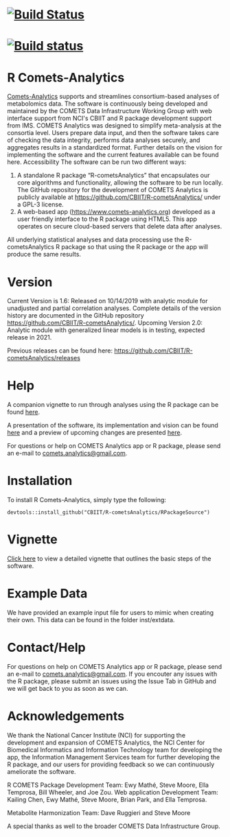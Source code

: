 # [![Build Status](https://travis-ci.org/Mathelab/RaMP-DB.svg?branch=master)](https://travis-ci.org/Mathelab/RaMP-DB)
# [![Build status](https://ci.appveyor.com/api/projects/status/cg0md9vd8njancij?svg=true)](https://ci.appveyor.com/project/Mathelab/ramp-db)

# R Comets-Analytics
[Comets-Analytics](http://comets-analytics.org/) supports and streamlines consortium-based analyses of metabolomics data. The software is continuously being developed and maintained by the COMETS Data Infrastructure Working Group with web interface support from NCI's CBIIT and R package development support from IMS.
COMETS Analytics was designed to simplify meta-analysis at the consortia level.  Users prepare data input, and then the software takes care of checking the data integrity, performs data analyses securely, and aggregates results in a standardized format.  Further details on the vision for implementing the software and the current features available can be found here.
Accessibility
The software can be run two different ways:
1. A standalone R package “R-cometsAnalytics” that encapsulates our core algorithms and functionality, allowing the software to be run locally. The GitHub repository for the development of COMETS Analytics is publicly available at https://github.com/CBIIT/R-cometsAnalytics/ under a GPL-3 license.
2. A web-based app (https://www.comets-analytics.org) developed as a user friendly interface to the R package using HTML5.  This app operates on secure cloud-based servers that delete data after analyses.

All underlying statistical analyses and data processing use the R-cometsAnalytics R package so that using the R package or the app will produce the same results.

# Version 
Current Version is 1.6: Released on 10/14/2019 with analytic module for unadjusted and partial correlation analyses. Complete details of the version history are documented in the GitHub repository https://github.com/CBIIT/R-cometsAnalytics/.
Upcoming Version 2.0: Analytic module with generalized linear models is in testing, expected release in 2021.

Previous releases can be found here: https://github.com/CBIIT/R-cometsAnalytics/releases

# Help
A companion vignette to run through analyses using the R package can be found [here](https://cbiit.github.io/R-cometsAnalytics/cometsvignette.html).

A presentation of the software, its implementation and vision can be found [here](https://www.youtube.com/watch?reload=9&v=dWJ_fdibnms) and a preview of upcoming changes are presented [here](https://github.com/CBIIT/R-cometsAnalytics/tree/master/Presentations). 

For questions or help on COMETS Analytics app or R package, please send an e-mail to comets.analytics@gmail.com.

# Installation

To install R Comets-Analytics, simply type the following:

```
devtools::install_github("CBIIT/R-cometsAnalytics/RPackageSource")
```
# Vignette
[Click here](https://cbiit.github.io/R-cometsAnalytics/cometsvignette_v1.5.html) to view a detailed vignette that outlines the basic steps of the software.

# Example Data
We have provided an example input file for users to mimic when creating their own.  This data can be found in the folder inst/extdata.

# Contact/Help
For questions on help on COMETS Analytics app or R package, please send an e-mail to comets.analytics@gmail.com.
If you encouter any issues with the R package, please submit an issues using the Issue Tab in GitHub and we will get back to you as soon as we can. 

# Acknowledgements
We thank the National Cancer Institute (NCI) for supporting the development and expansion of COMETS Analytics, the NCI Center for Biomedical Informatics and Information Technology team for developing the app, the Information Management Services team for further developing the R package, and our users for providing feedback so we can continuously ameliorate the software.

R COMETS Package Development Team:  Ewy Mathé, Steve Moore, Ella Temprosa, Bill Wheeler, and Joe Zou.
Web application Development Team: Kailing Chen, Ewy Mathé, Steve Moore, Brian Park, and Ella Temprosa.
 
Metabolite Harmonization Team: Dave Ruggieri and Steve Moore
 
A special thanks as well to the broader COMETS Data Infrastructure Group.





